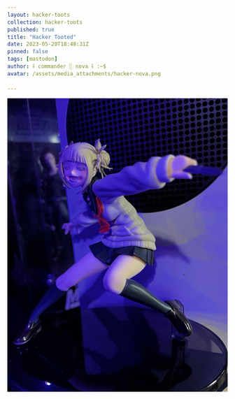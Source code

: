 ```yaml
---
layout: hacker-toots
collection: hacker-toots
published: true
title: "Hacker Tooted"
date: 2023-05-20T18:48:31Z
pinned: false
tags: [mastodon]
author: ⸸ commander ░ nova ⸸ :~$
avatar: /assets/media_attachments/hacker-nova.png

---
```




![media](/assets/media_attachments/files/110/402/503/255/621/787/original/53ed97452aeeeddf.jpeg)
